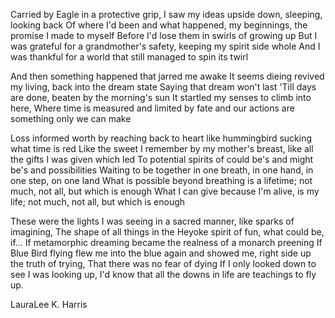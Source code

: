 Carried by Eagle in a protective grip, I saw my ideas upside down, sleeping, looking back
Of where I'd been and what happened, my beginnings, the promise I made to myself
Before I'd lose them in swirls of growing up
But I was grateful for a grandmother's safety, keeping my spirit side whole
And I was thankful for a world that still managed to spin its twirl


And then something happened that jarred me awake
It seems dieing revived my living, back into the dream state
Saying that dream won't last 'Till days are done, beaten by the morning's sun
It startled my senses to climb into here,
Where time is measured and limited by fate and our actions are something only we can make


Loss informed worth by reaching back to heart like hummingbird sucking what time is red
Like the sweet I remember by my mother's breast, like all the gifts I was given which led
To potential spirits of could be's and might be's and possibilities
Waiting to be together in one breath, in one hand, in one step, on one land
What is possible beyond breathing is a lifetime; not much, not all, but which is enough
What I can give because I'm alive, is my life; not much, not all, but which is enough


These were the lights I was seeing in a sacred manner, like sparks of imagining,
The shape of all things in the Heyoke spirit of fun, what could be, if...
If metamorphic dreaming became the realness of a monarch preening
If Blue Bird flying flew me into the blue again and showed me, right side up the truth of trying,
That there was no fear of dying
If I only looked down to see I was looking up, I'd know that all the downs in life are teachings to fly up. 

LauraLee K. Harris
